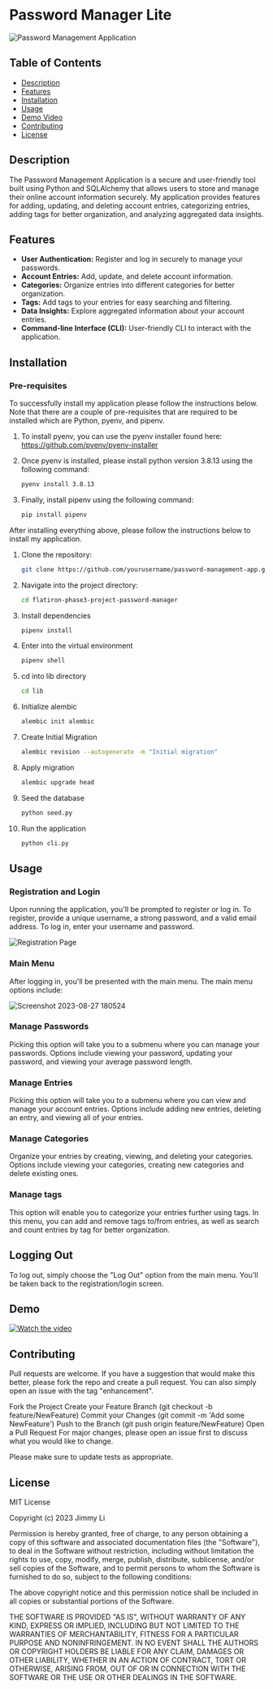 # Password Manager Lite

![Password Management Application](https://github.com/jmyli562/flatiron-phase3-project-password-manager/assets/60550632/a46670b9-ccf3-4595-9878-521f90a913d1)

## Table of Contents

- [Description](#description)
- [Features](#features)
- [Installation](#installation)
- [Usage](#usage)
- [Demo Video](#demo)
- [Contributing](#contributing)
- [License](#license)

## Description

The Password Management Application is a secure and user-friendly tool built using Python and SQLAlchemy that allows users to store and manage their online account information securely. My application provides features for adding, updating, and deleting account entries, categorizing entries, adding tags for better organization, and analyzing aggregated data insights.

## Features

- **User Authentication:** Register and log in securely to manage your passwords.
- **Account Entries:** Add, update, and delete account information.
- **Categories:** Organize entries into different categories for better organization.
- **Tags:** Add tags to your entries for easy searching and filtering.
- **Data Insights:** Explore aggregated information about your account entries.
- **Command-line Interface (CLI):** User-friendly CLI to interact with the application.

## Installation

### Pre-requisites
To successfully install my application please follow the instructions below. Note that there are a couple of pre-requisites that are required to be installed which are Python, pyenv, and pipenv.


1. To install pyenv, you can use the pyenv installer found here: https://github.com/pyenv/pyenv-installer

2. Once pyenv is installed, please install python version 3.8.13 using the following command:
   ```bash
   pyenv install 3.8.13

3. Finally, install pipenv using the following command:
   ```bash
   pip install pipenv

After installing everything above, please follow the instructions below to install my application.

1. Clone the repository:
   ```bash
   git clone https://github.com/yourusername/password-management-app.git
   
2. Navigate into the project directory:
   ```bash
   cd flatiron-phase3-project-password-manager

3. Install dependencies
   ```bash
   pipenv install
   
4. Enter into the virtual environment
   ```bash
   pipenv shell
5. cd into lib directory
   ```bash
   cd lib
6. Initialize alembic
   ```bash
   alembic init alembic
7. Create Initial Migration
   ```bash
   alembic revision --autogenerate -m "Initial migration"
8. Apply migration
   ```bash
   alembic upgrade head
9. Seed the database
   ```bash
   python seed.py
10. Run the application
    ```bash
    python cli.py

## Usage
### Registration and Login
Upon running the application, you'll be prompted to register or log in.
To register, provide a unique username, a strong password, and a valid email address.
To log in, enter your username and password.

![Registration Page](https://github.com/jmyli562/flatiron-phase3-project-password-manager/assets/60550632/0be1a213-7d5d-4491-a6b5-cbddc356ed3b)

### Main Menu
After logging in, you'll be presented with the main menu. The main menu options include:

![Screenshot 2023-08-27 180524](https://github.com/jmyli562/flatiron-phase3-project-password-manager/assets/60550632/75b04beb-e9b9-4409-8cfa-35da7324eccb)

### Manage Passwords
Picking this option will take you to a submenu where you can manage your passwords.
Options include viewing your password, updating your password, and viewing your average password length.

### Manage Entries
Picking this option will take you to a submenu where you can view and manage your account entries.
Options include adding new entries, deleting an entry, and viewing all of your entries.

### Manage Categories
Organize your entries by creating, viewing, and deleting your categories.
Options include viewing your categories, creating new categories and delete existing ones.

### Manage tags
This option will enable you to categorize your entries further using tags.
In this menu, you can add and remove tags to/from entries, as well as search and count entries by tag for better organization.

## Logging Out
To log out, simply choose the "Log Out" option from the main menu.
You'll be taken back to the registration/login screen.
## Demo
[![Watch the video](https://img.youtube.com/vi/O8YjhyESclM/hqdefault.jpg)](https://www.youtube.com/embed/O8YjhyESclM)

## Contributing

Pull requests are welcome. If you have a suggestion that would make this better, please fork the repo and create a pull request. You can also simply open an issue with the tag "enhancement".

Fork the Project Create your Feature Branch (git checkout -b feature/NewFeature) Commit your Changes (git commit -m 'Add some NewFeature') Push to the Branch (git push origin feature/NewFeature) Open a Pull Request For major changes, please open an issue first to discuss what you would like to change.

Please make sure to update tests as appropriate.

## License
MIT License

Copyright (c) 2023 Jimmy Li

Permission is hereby granted, free of charge, to any person obtaining a copy of this software and associated documentation files (the "Software"), to deal in the Software without restriction, including without limitation the rights to use, copy, modify, merge, publish, distribute, sublicense, and/or sell copies of the Software, and to permit persons to whom the Software is furnished to do so, subject to the following conditions:

The above copyright notice and this permission notice shall be included in all copies or substantial portions of the Software.

THE SOFTWARE IS PROVIDED "AS IS", WITHOUT WARRANTY OF ANY KIND, EXPRESS OR IMPLIED, INCLUDING BUT NOT LIMITED TO THE WARRANTIES OF MERCHANTABILITY, FITNESS FOR A PARTICULAR PURPOSE AND NONINFRINGEMENT. IN NO EVENT SHALL THE AUTHORS OR COPYRIGHT HOLDERS BE LIABLE FOR ANY CLAIM, DAMAGES OR OTHER LIABILITY, WHETHER IN AN ACTION OF CONTRACT, TORT OR OTHERWISE, ARISING FROM, OUT OF OR IN CONNECTION WITH THE SOFTWARE OR THE USE OR OTHER DEALINGS IN THE SOFTWARE.
